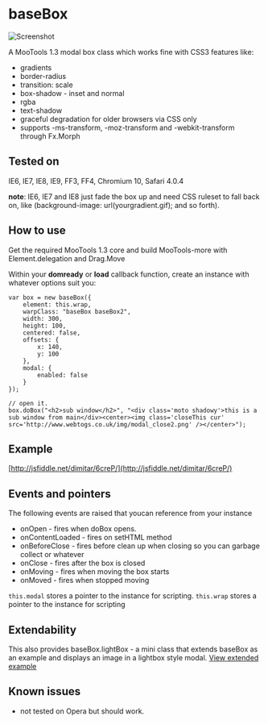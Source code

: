 baseBox
=======

![Screenshot](http://fragged.org/img/baseBoxSShot.jpg)

A MooTools 1.3 modal box class which works fine with CSS3 features like:
 - gradients
 - border-radius
 - transition: scale
 - box-shadow - inset and normal
 - rgba
 - text-shadow
 - graceful degradation for older browsers via CSS only
 - supports -ms-transform, -moz-transform and -webkit-transform through Fx.Morph

Tested on
---------
IE6, IE7, IE8, IE9, FF3, FF4, Chromium 10, Safari 4.0.4

**note**: IE6, IE7 and IE8 just fade the box up and need CSS ruleset to fall back on,
like (background-image: url(yourgradient.gif); and so forth).

How to use
----------

Get the required MooTools 1.3 core and build MooTools-more with Element.delegation and Drag.Move

Within your **domready** or **load** callback function, create an instance with whatever options suit you:

    var box = new baseBox({
        element: this.wrap,
        warpClass: "baseBox baseBox2",
        width: 300,
        height: 100,
        centered: false,
        offsets: {
            x: 140,
            y: 100
        },
        modal: {
            enabled: false
        }
    });

    // open it.
    box.doBox("<h2>sub window</h2>", "<div class='moto shadowy'>this is a sub window from main</div><center><img class='closeThis cur' src='http://www.webtogs.co.uk/img/modal_close2.png' /></center>");


Example
-------

[http://jsfiddle.net/dimitar/6creP/](http://jsfiddle.net/dimitar/6creP/)

Events and pointers
-------------------

The following events are raised that youcan reference from your instance

- onOpen - fires when doBox opens.
- onContentLoaded - fires on setHTML method
- onBeforeClose - fires before clean up when closing so you can garbage collect or whatever
- onClose - fires after the box is closed
- onMoving - fires when moving the box starts
- onMoved - fires when stopped moving

`this.modal` stores a pointer to the instance for scripting.
`this.wrap` stores a pointer to the instance for scripting

Extendability
-------------

This also provides baseBox.lightBox - a mini class that extends baseBox as an example and
displays an image in a lightbox style modal. [View extended example](http://jsfiddle.net/dimitar/6creP/36/)

Known issues
------------

- not tested on Opera but should work.